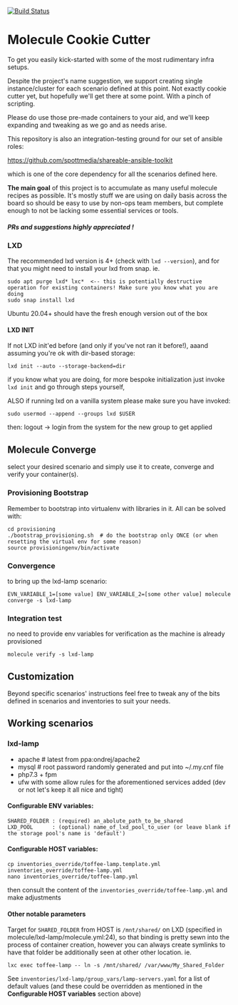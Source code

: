 [![Build Status](https://build.spottmedia.com/buildStatus/icon?job=molecule_cookie_cutter_test)](https://build.spottmedia.com/buildStatus/icon?job=molecule_cookie_cutter_test)

# Molecule Cookie Cutter

To get you easily kick-started with some of the most rudimentary infra setups.

Despite the project's name suggestion, we support creating single instance/cluster for each scenario defined at this point. 
Not exactly cookie cutter yet, but hopefully we'll get there at some point. With a pinch of scripting.

Please do use those pre-made containers to your aid, and we'll keep expanding and tweaking as we go and as needs arise.

This repository is also an integration-testing ground for our set of ansible roles:

https://github.com/spottmedia/shareable-ansible-toolkit

which is one of the core dependency for all the scenarios defined here.

__The main goal__ of this project is to accumulate as many useful molecule recipes as possible. 
It's mostly stuff we are using on daily basis across the board so should be easy to use by non-ops team members, 
but complete enough to not be lacking some essential services or tools.

#####  PRs and suggestions highly appreciated ! 
 

### LXD

The recommended lxd version is 4+ (check with `lxd --version`), and for that you might need to install your lxd from snap. ie.

    sudo apt purge lxd* lxc*  <-- this is potentially destructive operation for existing containers! Make sure you know what you are doing
    sudo snap install lxd
    
Ubuntu 20.04+ should have the fresh enough version out of the box

#### LXD INIT

If not LXD init'ed before (and only if you've not ran it before!), aaand assuming you're ok with dir-based storage:

    lxd init --auto --storage-backend=dir
    
if you know what you are doing, for more bespoke initialization just invoke `lxd init` and go through steps yourself, 

ALSO if running lxd on a vanilla system please make sure you have invoked:

    sudo usermod --append --groups lxd $USER

then: logout -> login from the system for the new group to get applied


## Molecule Converge

select your desired scenario and simply use it to create, converge and verify your container(s).

### Provisioning Bootstrap
Remember to bootstrap into virtualenv with libraries in it. All can be solved with:

    cd provisioning
    ./bootstrap_provisioning.sh  # do the bootstrap only ONCE (or when resetting the virtual env for some reason)
    source provisioningenv/bin/activate

### Convergence

to bring up the lxd-lamp scenario:

    EVN_VARIABLE_1=[some value] ENV_VARIABLE_2=[some other value] molecule converge -s lxd-lamp

### Integration test
no need to provide env variables for verification as the machine is already provisioned

    molecule verify -s lxd-lamp
    

## Customization

Beyond specific scenarios' instructions feel free to tweak any of the bits defined in scenarios and inventories 
to suit your needs. 

## Working scenarios

### lxd-lamp

* apache  # latest from ppa:ondrej/apache2
* mysql   # root password randomly generated and put into ~/.my.cnf file
* php7.3 + fpm
* ufw with some allow rules for the aforementioned services added (dev or not let's keep it all nice and tight)

#### Configurable ENV variables:

    SHARED_FOLDER : (required) an_abolute_path_to_be_shared
    LXD_POOL      : (optional) name_of_lxd_pool_to_user (or leave blank if the storage pool's name is 'default')
    
#### Configurable HOST variables:

    cp inventories_override/toffee-lamp.template.yml inventories_override/toffee-lamp.yml
    nano inventories_override/toffee-lamp.yml

then consult the content of the `inventories_override/toffee-lamp.yml` and make adjustments

#### Other notable parameters

Target for `SHARED_FOLDER` from HOST is `/mnt/shared/` on LXD (specified in molecule/lxd-lamp/molecule.yml:24),
so that binding is pretty sewn into the process of container creation, however you can always create 
symlinks to have that folder be additionally seen at other other location. ie.
    
    lxc exec toffee-lamp -- ln -s /mnt/shared/ /var/www/My_Shared_Folder

See `inventories/lxd-lamp/group_vars/lamp-servers.yaml` for a list of default values
(and these could be overridden as mentioned in the **Configurable HOST variables** section above)


